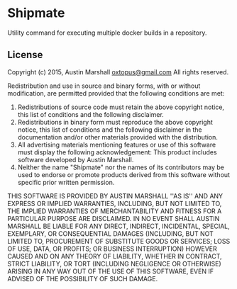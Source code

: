 Shipmate
========

Utility command for executing multiple docker builds in a repository.

License
-------

Copyright (c) 2015, Austin Marshall <oxtopus@gmail.com>
All rights reserved.

Redistribution and use in source and binary forms, with or without
modification, are permitted provided that the following conditions are met:
1. Redistributions of source code must retain the above copyright
   notice, this list of conditions and the following disclaimer.
2. Redistributions in binary form must reproduce the above copyright
   notice, this list of conditions and the following disclaimer in the
   documentation and/or other materials provided with the distribution.
3. All advertising materials mentioning features or use of this software
   must display the following acknowledgement:
   This product includes software developed by Austin Marshall.
4. Neither the name "Shipmate" nor the
   names of its contributors may be used to endorse or promote products
   derived from this software without specific prior written permission.

THIS SOFTWARE IS PROVIDED BY AUSTIN MARSHALL ''AS IS'' AND ANY
EXPRESS OR IMPLIED WARRANTIES, INCLUDING, BUT NOT LIMITED TO, THE IMPLIED
WARRANTIES OF MERCHANTABILITY AND FITNESS FOR A PARTICULAR PURPOSE ARE
DISCLAIMED. IN NO EVENT SHALL AUSTIN MARSHALL BE LIABLE FOR ANY
DIRECT, INDIRECT, INCIDENTAL, SPECIAL, EXEMPLARY, OR CONSEQUENTIAL DAMAGES
(INCLUDING, BUT NOT LIMITED TO, PROCUREMENT OF SUBSTITUTE GOODS OR SERVICES;
LOSS OF USE, DATA, OR PROFITS; OR BUSINESS INTERRUPTION) HOWEVER CAUSED AND
ON ANY THEORY OF LIABILITY, WHETHER IN CONTRACT, STRICT LIABILITY, OR TORT
(INCLUDING NEGLIGENCE OR OTHERWISE) ARISING IN ANY WAY OUT OF THE USE OF THIS
SOFTWARE, EVEN IF ADVISED OF THE POSSIBILITY OF SUCH DAMAGE.
